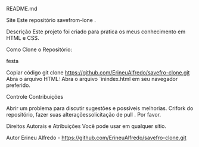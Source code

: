 README.md

Site
Este repositório savefrom-lone .

Descrição
Este projeto foi criado para pratica os meus conhecimento em HTML e CSS.

Como
Clone o Repositório:

festa

Copiar código
git clone https://github.com/ErineuAlfredo/savefro-clone.git
Abra o arquivo HTML:
Abra o arquivo `inindex.html em seu navegador preferido.

Controle
Contribuições

Abrir um problema para discutir sugestões e possíveis melhorias.
Crifork do repositório, fazer suas alteraçõessolicitação de pull .
Por favor.

Direitos Autorais e Atribuições
Você pode usar em qualquer sítio.


Autor
Erineu Alfredo - https://github.com/ErineuAlfredo/savefro-clone.git

